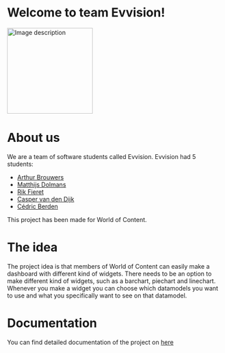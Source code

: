 # Welcome to team Evvision!
<img src="https://user-images.githubusercontent.com/124791770/233940995-1d14b19e-7f9a-4ad9-a4af-d464c57a4530.gif" alt="Image description" width="200" height="200">

# About us
We are a team of software students called Evvision. Evvision had 5 students:
- [Arthur Brouwers](https://github.com/Arthur-Brouwers)
- [Matthijs Dolmans](https://github.com/MatthijsDolmans)
- [Rik Fieret](https://github.com/RFieret)
- [Casper van den Dijk](https://github.com/Freelosim)
- [Cédric Berden](https://github.com/basjebasie)

This project has been made for World of Content.

# The idea
The project idea is that members of World of Content can easily make a dashboard with different kind of widgets. There needs to be an option to make different kind of widgets, such as a barchart, piechart and linechart. Whenever you make a widget you can choose which datamodels you want to use and what you specifically want to see on that datamodel.


# Documentation
You can find detailed documentation of the project on [here](https://github.com/wocevv/Documentation)
